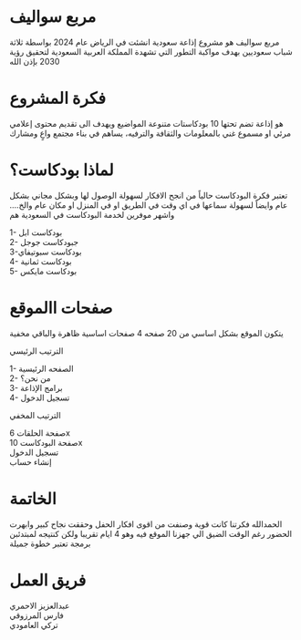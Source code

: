 # مربع سواليف 
مربع سواليف هو مشروع إذاعة سعودية انشئت في الرياض عام 2024 بواسطة ثلاثة شباب سعوديين بهدف مواكبة التطور التي تشهدة المملكة العربية السعودية لتحقيق رؤية 2030 بإذن الله 

# فكرة المشروع
هو إذاعة تضم تحتها 10 بودكاستات متنوعة المواضيع ويهدف الى تقديم محتوى إعلامي مرئي او مسموع غني بالمعلومات والثقافة والترفيه، يساهم في بناء مجتمع واعٍ ومشارك

# لماذا بودكاست؟
تعتبر فكرة البودكاست حالياً من انجح الافكار لسهولة الوصول لها وبشكل مجاني بشكل عام وايضاً لسهولة سماعها في اي وقت في الطريق او في المنزل او مكان عام والخ.... واشهر موفرين لخدمة البودكاست في السعودية هم 

1- بودكاست ابل<br>
2- جبودكاست جوجل<br>
3-بودكاست سبوتيفاي<br>
4- بودكاست ثمانية <br>
5- بودكاست مايكس <br>


# صفحات االموقع 
يتكون الموقع بشكل اساسي من 20 صفحه 4 صفحات اساسية ظاهرة والباقي مخفية 

الترتيب الرئيسي 

1- الصفحه الرئيسية <br>
2- من نحن؟<br>
3- برامج الإذاعة<br>
4- تسجيل الدخول <br>
 
الترتيب المخفي

صفحة الحلقات  6x<br>
صفحة البودكاست  10x<br>
تسجيل الدخول <br>
إنشاء حساب <br>

# الخاتمة

الحمدالله فكرتنا كانت قوية وصنفت من اقوى افكار الحفل وحققت نجاح كبير وابهرت الحضور رغم الوقت الضيق الي جهزنا الموقع فيه وهو 4 ايام تقريبا ولكن كنتيجه لمبتدئبن برمجة تعتبر خطوة جميلة



# فريق العمل
 
عبدالعزيز الاحمري<br>
فارس المرزوقي <br>
تركي العامودي <br>



 
